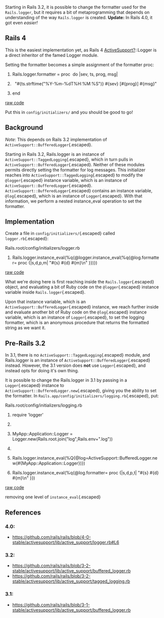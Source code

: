 <div id="wikitext">

<span id="excerpt"></span> Starting in Rails 3.2, it is possible to
change the formatter used for the `Rails.logger`, but it requires a bit
of metaprogramming that depends on understanding of the way
`Rails.logger` is created. **Update:** In Rails 4.0, it got even
*easier!* <span id="excerptend"></span>

<div class="vspace">

</div>

Rails 4
-------

This is the easiest implementation yet, as Rails 4 <span
class="wikiword">[ActiveSupport](http://wiki.tamouse.org?n=Technology.ActiveSupport?action=edit)[?](http://wiki.tamouse.org?n=Technology.ActiveSupport?action=edit)</span>::Logger
is a direct inheritor of the famed Logger module.

Setting the formatter becomes a simple assignment of the formatter proc:

<div class="vspace">

</div>

<div id="sourceblock1" class="sourceblock">

<div class="sourceblocktext">

<div class="ruby">

1.  <div class="de1">

    Rails.<span class="me1">logger</span>.<span
    class="me1">formatter</span> = <span class="kw3">proc</span>  <span
    class="kw1">do</span> <span class="sy0">|</span>sev, ts, prog,
    msg<span class="sy0">|</span>

    </div>

2.  <div class="de1">

      <span class="st0">"\#{ts.strftime("</span><span
    class="sy0">%</span>Y<span class="sy0">-%</span>m<span
    class="sy0">-%</span>dT<span class="sy0">%</span>H:<span
    class="sy0">%</span>M:<span class="sy0">%</span>S<span
    class="st0">")} \#{sev} [\#{prog}] \#{msg}"</span>

    </div>

3.  <div class="de1">

    <span class="kw1">end</span>

    </div>

</div>

</div>

<div class="sourceblocklink">

[raw
code](http://wiki.tamouse.org?n=Technology.HowToChangeTheRailsLoggerFormatter?action=sourceblock&num=1)

</div>

</div>

Put this in `config/initializers/` and you should be good to go!

<div class="vspace">

</div>

Background
----------

<div class="round lrindent warning2">

*Note*: This depends on Rails 3.2 implementation of
`ActiveSupport::BufferedLogger`{.escaped}.

</div>

Starting in Rails 3.2, Rails.logger is an instance of
`ActiveSupport::TaggedLogging`{.escaped}, which in turn pulls in
`ActiveSupport::BufferedLogger`{.escaped}. Neither of these modules
permits directly setting the formatter for log messages. This
initializer reaches into `ActiveSupport::TaggedLogging`{.escaped} to
modify the ` @logger`{.escaped} instance variable, which is an instance
of `ActiveSupport::BufferedLogger`{.escaped}.
`ActiveSupport::BufferedLogger`{.escaped} contains an instance variable,
`@log`{.escaped}, which is an instance of `Logger`{.escaped}. With that
information, we perform a nested instance\_eval operation to set the
formatter.

<div class="vspace">

</div>

Implementation
--------------

Create a file in `config/initializers/`{.escaped} called
`logger.rb`{.escaped}:

<div class="vspace">

</div>

<div id="sourceblock2" class="sourceblock">

<div class="sourceblocktext">

<div class="ruby">

<div class="head">

Rails.root/config/initializers/logger.rb

</div>

1.  <div class="de1">

    Rails.<span class="me1">logger</span>.<span
    class="me1">instance\_eval</span><span class="br0">(</span><span
    class="sy0">%</span>q<span class="br0">{</span>@logger.<span
    class="me1">instance\_eval</span><span class="br0">(</span><span
    class="sy0">%</span>q<span class="br0">{</span>@log.<span
    class="me1">formatter</span>= <span class="kw3">proc</span> <span
    class="br0">{</span><span class="sy0">|</span>s,d,<span
    class="kw3">p</span>,m<span class="sy0">|</span> <span
    class="st0">"\#{s} \#{d} \#{m}<span class="es0">\\n</span>"</span>
    <span class="br0">}</span><span class="br0">}</span><span
    class="br0">)</span><span class="br0">}</span><span
    class="br0">)</span>

    </div>

</div>

</div>

<div class="sourceblocklink">

[raw
code](http://wiki.tamouse.org?n=Technology.HowToChangeTheRailsLoggerFormatter?action=sourceblock&num=2)

</div>

</div>

What we're doing here is first reaching inside the
`Rails.logger`{.escaped} object, and evaluating a bit of Ruby code on
the `@logger`{.escaped} instance variable inside
`Rails.logger`{.escaped}.

Upon that instance variable, which is an
`ActiveSupport::BufferedLogger`{.escaped} instance, we reach further
inside and evaluate another bit of Ruby code on the `@log`{.escaped}
instance variable, which is an instance of `Logger`{.escaped}, to set
the logging formatter, which is an anonymous procedure that returns the
formatted string as we want it.

<div class="vspace">

</div>

Pre-Rails 3.2
-------------

In 3.1, there is no `ActiveSupport::TaggedLogging`{.escaped} module, and
Rails.logger is an instance of `ActiveSupport::BufferedLogger`{.escaped}
instead. However, the 3.1 version does **not** use `Logger`{.escaped},
and instead opts for doing it's own thing.

It is possible to change the Rails.logger in 3.1 by passing in a
`Logger`{.escaped} instance to
`ActiveSupport::BufferedLogger.new`{.escaped}, giving you the ability to
set the formatter. In
`Rails.app/config/initializers/logging.rb`{.escaped}, put:

<div class="vspace">

</div>

<div id="sourceblock3" class="sourceblock">

<div class="sourceblocktext">

<div class="ruby">

<div class="head">

Rails.root/config/initializers/logging.rb

</div>

1.  <div class="de1">

    <span class="kw3">require</span> <span class="st0">'logger'</span>

    </div>

2.  <div class="de1">

     

    </div>

3.  <div class="de1">

    <span class="re2">MyApp::Application</span>::<span
    class="kw4">Logger</span> = <span class="kw4">Logger</span>.<span
    class="me1">new</span><span class="br0">(</span>Rails.<span
    class="me1">root</span>.<span class="me1">join</span><span
    class="br0">(</span><span class="st0">"log"</span>,Rails.<span
    class="me1">env</span><span class="sy0">+</span><span
    class="st0">".log"</span><span class="br0">)</span><span
    class="br0">)</span>

    </div>

4.  <div class="de1">

     

    </div>

5.  <div class="de2">

    Rails.<span class="me1">logger</span>.<span
    class="me1">instance\_eval</span><span class="br0">(</span><span
    class="sy0">%</span>Q<span class="br0">{</span>@log=<span
    class="re2">ActiveSupport::BufferedLogger</span>.<span
    class="me1">new</span><span class="br0">(</span><span
    class="co1">\#{MyApp::Application::Logger})})</span>

    </div>

6.  <div class="de1">

    Rails.<span class="me1">logger</span>.<span
    class="me1">instance\_eval</span><span class="br0">(</span><span
    class="sy0">%</span>q<span class="br0">{</span>@log.<span
    class="me1">formatter</span>= <span class="kw3">proc</span> <span
    class="br0">{</span><span class="sy0">|</span>s,d,<span
    class="kw3">p</span>,t<span class="sy0">|</span> <span
    class="st0">"\#{s} \#{d} \#{m}<span class="es0">\\n</span>"</span>
    <span class="br0">}</span><span class="br0">}</span><span
    class="br0">)</span>

    </div>

</div>

</div>

<div class="sourceblocklink">

[raw
code](http://wiki.tamouse.org?n=Technology.HowToChangeTheRailsLoggerFormatter?action=sourceblock&num=3)

</div>

</div>

removing one level of `instance_eval`{.escaped}

<div class="vspace">

</div>

References
----------

### 4.0:

-   <https://github.com/rails/rails/blob/4-0-stable/activesupport/lib/active_support/logger.rb#L6>

<div class="vspace">

</div>

### 3.2:

-   <https://github.com/rails/rails/blob/3-2-stable/activesupport/lib/active_support/buffered_logger.rb>
-   <https://github.com/rails/rails/blob/3-2-stable/activesupport/lib/active_support/tagged_logging.rb>

<div class="vspace">

</div>

### 3.1:

-   <https://github.com/rails/rails/blob/3-1-stable/activesupport/lib/active_support/buffered_logger.rb>

<div class="vspace">

</div>

<div style="display: none;">

Summary:The default Rails.logger format in Rails 3.2 can be changed by
adding a bit of metaprogramming in an initializer.
Parent:(Technology.)<span
class="wikiword">[RubyOnRails](http://wiki.tamouse.org?n=Technology.RubyOnRails?action=print)</span>
includeme:[RubyOnRails](http://wiki.tamouse.org?n=Technology.RubyOnRails?action=print)
Categories:[HowTos](http://wiki.tamouse.org?n=Category.HowTos),
[Ruby](http://wiki.tamouse.org?n=Category.Ruby),
[Rails](http://wiki.tamouse.org?n=Category.Rails),
[Technology](http://wiki.tamouse.org?n=Category.Technology) Tags: ruby,
rails, logging, howtos, metaprogramming

</div>

</div>
